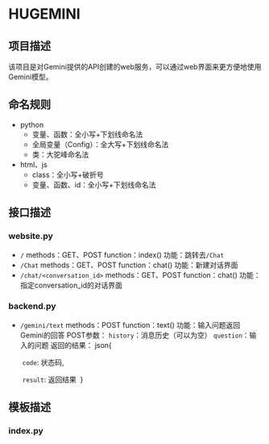 # HUGEMINI

## 项目描述

该项目是对Gemini提供的API创建的web服务，可以通过web界面来更方便地使用Gemini模型。

## 命名规则

- python
    - 变量、函数：全小写+下划线命名法
    - 全局变量（Config）：全大写+下划线命名法
    - 类：大驼峰命名法
- html、js
	- class：全小写+破折号
	- 变量、函数、id：全小写+下划线命名法

## 接口描述

### website.py

- `/`
  methods：GET、POST
  function：index()
  功能：跳转去`/Chat`
- `/Chat`
  methods：GET、POST
  function：chat()
  功能：新建对话界面
- `/chat/<conversation_id>`
  methods：GET、POST
  function：chat()
  功能：指定conversation_id的对话界面

### backend.py

- `/gemini/text`
  methods：POST
  function：text()
  功能：输入问题返回Gemini的回答
  POST参数：
  	`history`：消息历史（可以为空）
  	`question`：输入的问题
  返回的结果：
  	json{
  
  ​		`code`: 状态码,
  
  ​		`result`: 返回结果
  ​	}

## 模板描述

### index.py

